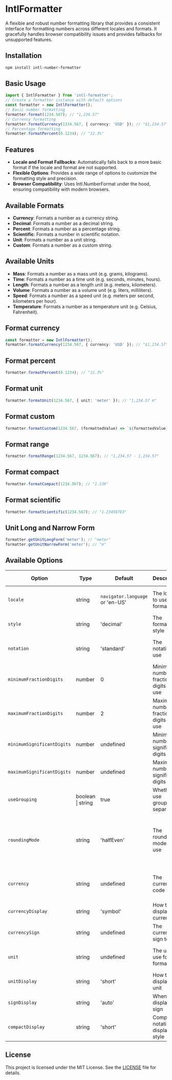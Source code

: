 # IntlFormatter

A flexible and robust number formatting library that provides a consistent interface for formatting numbers across different locales and formats. It gracefully handles browser compatibility issues and provides fallbacks for unsupported features.

## Installation

```bash
npm install intl-number-formatter
```

## Basic Usage

```typescript
import { IntlFormatter } from 'intl-formatter';
// Create a formatter instance with default options
const formatter = new IntlFormatter();
// Basic number formatting
formatter.format(1234.567); // "1,234.57"
// Currency formatting
formatter.formatCurrency(1234.567, { currency: 'USD' }); // "$1,234.57"
// Percentage formatting
formatter.formatPercent(0.1234); // "12.3%"
```

## Features

- **Locale and Format Fallbacks**: Automatically falls back to a more basic format if the locale and format are not supported.
- **Flexible Options**: Provides a wide range of options to customize the formatting style and precision.
- **Browser Compatibility**: Uses Intl.NumberFormat under the hood, ensuring compatibility with modern browsers.    


## Available Formats

- **Currency**: Formats a number as a currency string.
- **Decimal**: Formats a number as a decimal string.
- **Percent**: Formats a number as a percentage string.
- **Scientific**: Formats a number in scientific notation.
- **Unit**: Formats a number as a unit string.
- **Custom**: Formats a number as a custom string.

## Available Units

- **Mass**: Formats a number as a mass unit (e.g. grams, kilograms).
- **Time**: Formats a number as a time unit (e.g. seconds, minutes, hours).
- **Length**: Formats a number as a length unit (e.g. meters, kilometers).
- **Volume**: Formats a number as a volume unit (e.g. liters, milliliters).
- **Speed**: Formats a number as a speed unit (e.g. meters per second, kilometers per hour).
- **Temperature**: Formats a number as a temperature unit (e.g. Celsius, Fahrenheit).

## Format currency

```typescript
const formatter = new IntlFormatter();
formatter.formatCurrency(1234.567, { currency: 'USD' }); // "$1,234.57"
```

## Format percent

```typescript
formatter.formatPercent(0.1234); // "12.3%"
```

## Format unit

```typescript
formatter.formatUnit(1234.567, { unit: 'meter' }); // "1,234.57 m"
```

## Format custom

```typescript
formatter.formatCustom(1234.567, (formattedValue) => `${formattedValue} meters`); // "1,234.57 meters"
```

## Format range

```typescript
formatter.formatRange(1234.567, 1234.567); // "1,234.57 - 1,234.57"
```

## Format compact

```typescript
formatter.formatCompact(1234.567); // "1.23K"
```

## Format scientific

```typescript
formatter.formatScientific(1234.567); // "1.234567E3"
```

## Unit Long and Narrow Form 

```typescript
formatter.getUnitLongForm('meter'); // "meter"
formatter.getUnitNarrowForm('meter'); // "m"
```



## Available Options

| Option | Type | Default | Description | Available Options |
|--------|------|---------|-------------|-------------------|
| `locale` | string | `navigator.language` or 'en-US' | The locale to use for formatting | Any valid locale string (e.g. 'en-US', 'fr-FR', 'de-DE') |
| `style` | string | 'decimal' | The formatting style | 'decimal', 'currency', 'percent', 'unit' |
| `notation` | string | 'standard' | The notation to use | 'standard', 'scientific', 'engineering', 'compact' |
| `minimumFractionDigits` | number | 0 | Minimum number of fraction digits to use | 0-20 |
| `maximumFractionDigits` | number | 2 | Maximum number of fraction digits to use | 0-20 |
| `minimumSignificantDigits` | number | undefined | Minimum number of significant digits | 1-21 |
| `maximumSignificantDigits` | number | undefined | Maximum number of significant digits | 1-21 |
| `useGrouping` | boolean \| string | true | Whether to use grouping separators | true, false, 'always', 'auto', 'min2' |
| `roundingMode` | string | 'halfEven' | The rounding mode to use | 'ceil', 'floor', 'expand', 'trunc', 'halfCeil', 'halfFloor', 'halfExpand', 'halfTrunc', 'halfEven' |
| `currency` | string | undefined | The currency code | Any valid ISO 4217 currency code (e.g. 'USD', 'EUR', 'JPY') |
| `currencyDisplay` | string | 'symbol' | How to display the currency | 'symbol', 'narrowSymbol', 'code', 'name' |
| `currencySign` | string | undefined | The currency sign to use | 'standard', 'accounting' |
| `unit` | string | undefined | The unit to use for unit formatting | Any valid unit identifier (e.g. 'meter', 'liter', 'celsius') |
| `unitDisplay` | string | 'short' | How to display the unit | 'short', 'long', 'narrow' |
| `signDisplay` | string | 'auto' | When to display the sign | 'auto', 'never', 'always', 'exceptZero' |
| `compactDisplay` | string | 'short' | Compact notation display style | 'short', 'long' |

## License

This project is licensed under the MIT License. See the [LICENSE](LICENSE) file for details.
